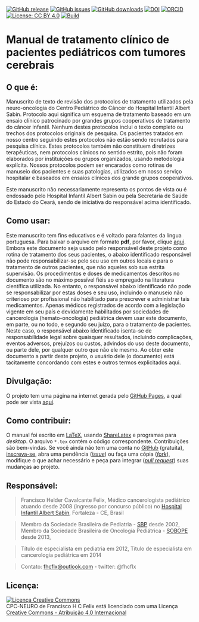 [![GitHub release](https://img.shields.io/github/release/fhcflx/cpc-neuro.svg)](https://github.com/fhcflx/cpc-neuro/releases)
[![GitHub issues](https://img.shields.io/github/issues/fhcflx/cpc-neuro.svg)](https://github.com/fhcflx/cpc-neuro/issues)
[![GitHub downloads](https://img.shields.io/github/downloads/fhcflx/cpc-neuro/total.svg)](https://github.com/fhcflx/cpc-neuro/releases)
[![DOI](https://zenodo.org/badge/DOI/10.5281/zenodo.845724.svg)](https://doi.org/10.5281/zenodo.845724)
[![ORCID](https://img.shields.io/badge/ORCID-0000--0002--8398--0993-red%20.svg)](http://orcid.org/0000-0002-8398-0993)
[![License: CC BY 4.0](https://img.shields.io/badge/License-CC%20BY%204.0-lightgrey.svg)](https://creativecommons.org/licenses/by/4.0)
[![Build](https://img.shields.io/travis/fhcflx/cpc-neuro.svg)](https://travis-ci.org/fhcflx/cpc-neuro)

# Manual de tratamento clínico de pacientes pediátricos com tumores cerebrais

## O que é:

Manuscrito de texto de revisão dos protocolos de tratamento utilizados pela neuro-oncologia do Centro Pediátrico do Câncer do Hospital Infantil Albert Sabin. Protocolo aqui significa um esquema de tratamento baseado em um ensaio clínico patrocinado por grandes grupos cooperativos de tratamento do câncer infantil. Nenhum destes protocolos inclui o texto completo ou trechos dos protocolos originais de pesquisa. Os pacientes tratados em nosso centro seguindo estes protocolos não estão sendo recrutados para pesquisa clínica. Estes protocolos também não constituem diretrizes terapêuticas, nem protocolos clínicos no sentido estrito, pois não foram elaborados por instituições ou grupos organizados, usando metodologia explícita. Nossos protocolos podem ser encarados como rotinas de manuseio dos pacientes e suas patologias, utilizados em nosso serviço hospitalar e baseados em ensaios clínicos dos grande grupos cooperativos.

Este manuscrito não necessariamente representa os pontos de vista ou é endossado pelo Hospital Infantil Albert Sabin
ou pela Secretaria de Saúde do Estado do Ceará, sendo de iniciativa do responsável acima identificado.

## Como usar:

Este manuscrito tem fins educativos e é voltado para falantes da língua portuguesa. Para baixar o arquivo em formato **pdf**, por favor, clique [aqui][manuscrito]. Embora este documento seja usado pelo responsável deste projeto como rotina de tratamento dos seus pacientes, o abaixo identificado responsável não pode responsabilizar-se pelo seu uso em outros locais e para o tratamento de outros pacientes, que não aqueles sob sua estrita supervisão. Os procedimentos e doses de medicamentos descritos no documento são no máximo possível fiéis ao empregado na literatura científica utilizada. No entanto, o responsável abaixo identificado não pode se responsabilizar por estas doses e seu uso, incluindo o manuseio não criterioso por profissional não habilitado para prescrever e administrar tais medicamentos. Apenas médicos registrados de acordo com a legislação vigente em seu país e devidamente habilitados por sociedades de cancerologia (hemato-oncologia) pediátrica devem usar este documento, em parte, ou no todo, e segundo seu juízo, para o tratamento de pacientes. Neste caso, o responsável abaixo identificado isenta-se de responsabilidade legal sobre quaisquer resultados, incluindo complicações, eventos adversos, prejuízos ou custos, advindos do uso deste documento, ou parte dele, por qualquer outro que não ele mesmo. Ao obter este documento a partir deste projeto, o usuário dele (o documento) está tacitamente concordando com estes e outros termos explicitados aqui.

## Divulgação:

O projeto tem uma página na internet gerada pelo [GitHub Pages][pages], a qual pode ser vista [aqui][projeto].

## Como contribuir:

O manual foi escrito em [LaTeX][latex], usando [ShareLatex][share] e programas para _desktop_. O arquivo ```*.tex``` contém o código correspondente. Contribuições são bem-vindas. Se você ainda não tem uma conta no [GitHub][gh] (gratuita), [inscreva-se][gh-i], abra uma pendência ([_issue_][issue]) ou faça uma cópia ([_fork_][fork]), modifique o que achar necessário e peça para integrar ([_pull request_][pull]) suas mudanças ao projeto.

## Responsável:

> Francisco Helder Cavalcante Felix,
> Médico cancerologista pediátrico
> atuando desde 2008 (ingresso por concurso público) no [Hospital Infantil Albert Sabin][hias], Fortaleza - CE, Brasil

> Membro da Sociedade Brasileira de Pediatria - [SBP][sbp] desde 2002,
> Membro da Sociedade Brasileira de Oncología Pediátrica - [SOBOPE][sobope] desde 2013,
<!-- > Membro da Society for Neuroncology - [SNO][sno] desde 2015 -->

> Título de especialista em pediatria em 2012,
> Título de especialista em cancerologia pediátrica em 2014

> Contato: fhcflx@outlook.com - twitter: @fhcflx

## Licença:

<a rel="license" href="http://creativecommons.org/licenses/by/4.0/"><img alt="Licença Creative Commons" style="border-width:0" src="https://i.creativecommons.org/l/by/4.0/88x31.png" /></a><br /><span xmlns:dct="http://purl.org/dc/terms/" href="http://purl.org/dc/dcmitype/Text" property="dct:title" rel="dct:type">CPC-NEURO</span> de <span xmlns:cc="http://creativecommons.org/ns#" property="cc:attributionName">Francisco H C Felix</span> está licenciado com uma Licença <a rel="license" href="http://creativecommons.org/licenses/by/4.0/">Creative Commons - Atribuição 4.0 Internacional</a>

[pages]:https://pages.github.com
[manuscrito]:v0.1/CPC-NEURO2014.pdf?raw=true
[hias]:http://www.hias.ce.gov.br
[sbp]:http://www.sbp.com.br
[sobope]:http://www.sobope.org.br
[sno]:http://soc-neuro-onc.org
[projeto]:http://fhcflx.github.io/cpc-neuro
[gh]:https://github.com
[gh-i]:https://github.com/join?source=header-home
[issue]:https://github.com/fhcflx/cpc-neuro/issues/new
[fork]:https://help.github.com/articles/fork-a-repo/
[pull]:https://github.com/fhcflx/cpc-neuro/compare
[latex]:https://www.latex-project.org
[share]:https://pt.sharelatex.com/project
